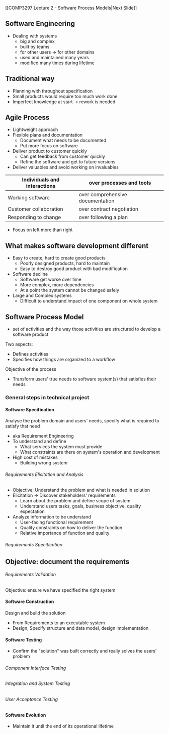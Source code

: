 
[[COMP3297 Lecture 2 - Software Process Models|Next Slide]]
## Software Engineering

- Dealing with systems
	- big and complex
	- built by teams
	- for other users -> for other domains
	- used and maintained many years
	- modified many times during lifetime

## Traditional way
- Planning with throughout specification
- Small products would require too much work done
- Imperfect knowledge at start -> rework is needed


## Agile Process
- Lightweight approach
- Flexible plans and documentation
	- Document what needs to be documented
	- Put more focus on software
- Deliver product to customer quickly
	- Can get feedback from customer quickly
	- Refine the software and get to future versions
- Deliver valuables and avoid working on invaluables

| Individuals and interactions | over processes and tools         |
| ---------------------------- | -------------------------------- |
| Working software             | over comprehensive documentation |
| Customer collaboration       | over contract negotiation        |
| Responding to change         | over following a plan            |
- Focus on left more than right

## What makes software development different
- Easy to create, hard to create good products
	- Poorly designed products, hard to maintain
	- Easy to destroy good product with bad modification
- Software decline
	- Software get worse over time
	- More complex, more dependencies
	- At a point the system cannot be changed safely
- Large and Complex systems
	- Difficult to understand impact of one component on whole system



## Software Process Model
- set of activities and the way those activities are structured to develop a software product

Two aspects:
- Defines activities
- Specifies how things are organized to a workflow

Objective of the process
- Transform users' true needs to software system(s) that satisfies their needs

### General steps in technical project

#### Software Specification
Analyse the problem domain and users' needs, specify what is required to satisfy that need

- aka Requirement Engineering
- To understand and define
	- What services the system must provide
	- What constraints are there on system's operation and development
- High cost of mistakes
	- Building wrong system

###### Requirements Elicitation and Analysis
- Objective: Understand the problem and what is needed in solution
- Elicitation -> Discover stakeholders' requirements
	- Learn about the problem and define scope of system
	- Understand users tasks, goals, business objective, quality expectation
- Analyze information to be understand
	- User-facing functional requirement
	- Quality constraints on how to deliver the function
	- Relative importance of function and quality

###### Requirements Specification
Objective: document the requirements
- 

###### Requirements Validation
Objective: ensure we have specified the right system
#### Software Construction
Design and build the solution

- From Requirements to an executable system
- Design, Specify structure and data model, design implementation

#### Software Testing
- Confirm the "solution" was built correctly and really solves the users' problem

###### Component Interface Testing

###### Integration and System Testing

###### User Acceptance Testing

#### Software Evolution
- Maintain it until the end of its operational lifetime